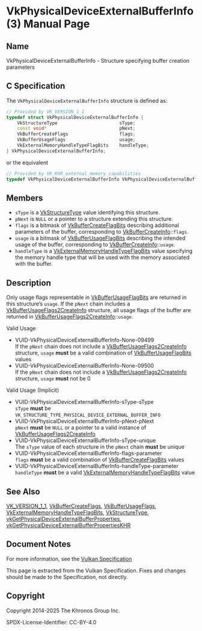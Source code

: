 # VkPhysicalDeviceExternalBufferInfo(3) Manual Page

## Name

VkPhysicalDeviceExternalBufferInfo - Structure specifying buffer creation parameters



## [](#_c_specification)C Specification

The `VkPhysicalDeviceExternalBufferInfo` structure is defined as:

```c++
// Provided by VK_VERSION_1_1
typedef struct VkPhysicalDeviceExternalBufferInfo {
    VkStructureType                       sType;
    const void*                           pNext;
    VkBufferCreateFlags                   flags;
    VkBufferUsageFlags                    usage;
    VkExternalMemoryHandleTypeFlagBits    handleType;
} VkPhysicalDeviceExternalBufferInfo;
```

or the equivalent

```c++
// Provided by VK_KHR_external_memory_capabilities
typedef VkPhysicalDeviceExternalBufferInfo VkPhysicalDeviceExternalBufferInfoKHR;
```

## [](#_members)Members

- `sType` is a [VkStructureType](https://registry.khronos.org/vulkan/specs/latest/man/html/VkStructureType.html) value identifying this structure.
- `pNext` is `NULL` or a pointer to a structure extending this structure.
- `flags` is a bitmask of [VkBufferCreateFlagBits](https://registry.khronos.org/vulkan/specs/latest/man/html/VkBufferCreateFlagBits.html) describing additional parameters of the buffer, corresponding to [VkBufferCreateInfo](https://registry.khronos.org/vulkan/specs/latest/man/html/VkBufferCreateInfo.html)::`flags`.
- `usage` is a bitmask of [VkBufferUsageFlagBits](https://registry.khronos.org/vulkan/specs/latest/man/html/VkBufferUsageFlagBits.html) describing the intended usage of the buffer, corresponding to [VkBufferCreateInfo](https://registry.khronos.org/vulkan/specs/latest/man/html/VkBufferCreateInfo.html)::`usage`.
- `handleType` is a [VkExternalMemoryHandleTypeFlagBits](https://registry.khronos.org/vulkan/specs/latest/man/html/VkExternalMemoryHandleTypeFlagBits.html) value specifying the memory handle type that will be used with the memory associated with the buffer.

## [](#_description)Description

Only usage flags representable in [VkBufferUsageFlagBits](https://registry.khronos.org/vulkan/specs/latest/man/html/VkBufferUsageFlagBits.html) are returned in this structure’s `usage`. If the `pNext` chain includes a [VkBufferUsageFlags2CreateInfo](https://registry.khronos.org/vulkan/specs/latest/man/html/VkBufferUsageFlags2CreateInfo.html) structure, all usage flags of the buffer are returned in [VkBufferUsageFlags2CreateInfo](https://registry.khronos.org/vulkan/specs/latest/man/html/VkBufferUsageFlags2CreateInfo.html)::`usage`.

Valid Usage

- [](#VUID-VkPhysicalDeviceExternalBufferInfo-None-09499)VUID-VkPhysicalDeviceExternalBufferInfo-None-09499  
  If the `pNext` chain does not include a [VkBufferUsageFlags2CreateInfo](https://registry.khronos.org/vulkan/specs/latest/man/html/VkBufferUsageFlags2CreateInfo.html) structure, `usage` **must** be a valid combination of [VkBufferUsageFlagBits](https://registry.khronos.org/vulkan/specs/latest/man/html/VkBufferUsageFlagBits.html) values
- [](#VUID-VkPhysicalDeviceExternalBufferInfo-None-09500)VUID-VkPhysicalDeviceExternalBufferInfo-None-09500  
  If the `pNext` chain does not include a [VkBufferUsageFlags2CreateInfo](https://registry.khronos.org/vulkan/specs/latest/man/html/VkBufferUsageFlags2CreateInfo.html) structure, `usage` **must** not be 0

Valid Usage (Implicit)

- [](#VUID-VkPhysicalDeviceExternalBufferInfo-sType-sType)VUID-VkPhysicalDeviceExternalBufferInfo-sType-sType  
  `sType` **must** be `VK_STRUCTURE_TYPE_PHYSICAL_DEVICE_EXTERNAL_BUFFER_INFO`
- [](#VUID-VkPhysicalDeviceExternalBufferInfo-pNext-pNext)VUID-VkPhysicalDeviceExternalBufferInfo-pNext-pNext  
  `pNext` **must** be `NULL` or a pointer to a valid instance of [VkBufferUsageFlags2CreateInfo](https://registry.khronos.org/vulkan/specs/latest/man/html/VkBufferUsageFlags2CreateInfo.html)
- [](#VUID-VkPhysicalDeviceExternalBufferInfo-sType-unique)VUID-VkPhysicalDeviceExternalBufferInfo-sType-unique  
  The `sType` value of each structure in the `pNext` chain **must** be unique
- [](#VUID-VkPhysicalDeviceExternalBufferInfo-flags-parameter)VUID-VkPhysicalDeviceExternalBufferInfo-flags-parameter  
  `flags` **must** be a valid combination of [VkBufferCreateFlagBits](https://registry.khronos.org/vulkan/specs/latest/man/html/VkBufferCreateFlagBits.html) values
- [](#VUID-VkPhysicalDeviceExternalBufferInfo-handleType-parameter)VUID-VkPhysicalDeviceExternalBufferInfo-handleType-parameter  
  `handleType` **must** be a valid [VkExternalMemoryHandleTypeFlagBits](https://registry.khronos.org/vulkan/specs/latest/man/html/VkExternalMemoryHandleTypeFlagBits.html) value

## [](#_see_also)See Also

[VK\_VERSION\_1\_1](https://registry.khronos.org/vulkan/specs/latest/man/html/VK_VERSION_1_1.html), [VkBufferCreateFlags](https://registry.khronos.org/vulkan/specs/latest/man/html/VkBufferCreateFlags.html), [VkBufferUsageFlags](https://registry.khronos.org/vulkan/specs/latest/man/html/VkBufferUsageFlags.html), [VkExternalMemoryHandleTypeFlagBits](https://registry.khronos.org/vulkan/specs/latest/man/html/VkExternalMemoryHandleTypeFlagBits.html), [VkStructureType](https://registry.khronos.org/vulkan/specs/latest/man/html/VkStructureType.html), [vkGetPhysicalDeviceExternalBufferProperties](https://registry.khronos.org/vulkan/specs/latest/man/html/vkGetPhysicalDeviceExternalBufferProperties.html), [vkGetPhysicalDeviceExternalBufferPropertiesKHR](https://registry.khronos.org/vulkan/specs/latest/man/html/vkGetPhysicalDeviceExternalBufferPropertiesKHR.html)

## [](#_document_notes)Document Notes

For more information, see the [Vulkan Specification](https://registry.khronos.org/vulkan/specs/latest/html/vkspec.html#VkPhysicalDeviceExternalBufferInfo)

This page is extracted from the Vulkan Specification. Fixes and changes should be made to the Specification, not directly.

## [](#_copyright)Copyright

Copyright 2014-2025 The Khronos Group Inc.

SPDX-License-Identifier: CC-BY-4.0